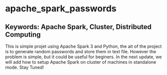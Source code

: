 # apache_spark_passwords
## Keywords: Apache Spark, Cluster, Distributed Computing
This is simple projet using Apache Spark 3 and Python, the ait of the project is to generate random passwords and store them in text file. However the problem is simple, but it could be useful for beginers.
 In the next update, we will add how to setup Apache Spark on cluster of machines in standalone mode.
 Stay Tuned!
